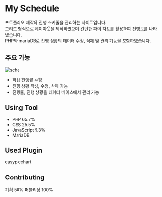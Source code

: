 # My Schedule
포트폴리오 제작의 진행 스케줄을 관리하는 사이트입니다.</br>
그리드 형식으로 레이아웃을 제작하였으며 간단한 파이 차트를 활용하여 진행도를 나타냈습니다.</br>
PHP와 mariaDB로 진행 상황의 데이터 수정, 삭제 및 관리 기능을 포함하였습니다.


## 주요 기능
![sche](https://user-images.githubusercontent.com/77706798/111946407-c8dae300-8b1e-11eb-88d8-663d0f6f0bfe.png)


- 작업 진행률 수정
- 진행 상황 작성, 수정, 삭제 가능
- 진행률, 진행 상황을 데이터 베이스에서 관리 가능


## Using Tool
- PHP 65.7%
- CSS 25.5%
- JavaScript 5.3%
- MariaDB


## Used Plugin
easypiechart


## Contributing
기획 50%
퍼블리싱 100%

